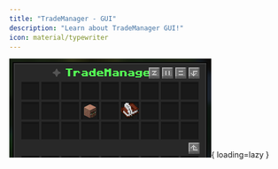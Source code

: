 ```yaml
---
title: "TradeManager - GUI"
description: "Learn about TradeManager GUI!"
icon: material/typewriter
---
```


![Main GUI](../../assets/Trademanager/mainGUI.png){ loading=lazy }